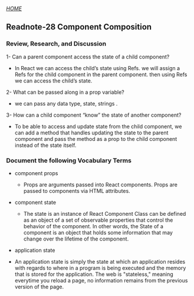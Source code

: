[*HOME*](https://nassir1976.github.io/reading-notes/)
## Readnote-28 Component Composition

### Review, Research, and Discussion 


1- Can a parent component access the state of a child component?

 - In React we can access the child’s state using Refs.  we will assign a Refs for the child component in the parent component. then using Refs we can access the child’s state.

2- What can be passed along in a prop variable?

  - we can pass any data type, state, strings .

3- How can a child component “know” the state of another component?

- To be able to access and update state from the child component, we can add a method that handles updating the state to the parent component and pass the method as a prop to the child component instead of the state itself.


### Document the following Vocabulary Terms

- component props
    - Props are arguments passed into React components. Props are passed to components via HTML attributes.
- component state
    - The state is an instance of React Component Class can be defined as an object of a set of observable properties that control the behavior of the component. In other words, the State of a component is an object that holds some information that may change over the lifetime of the component.

- application state

- An application state is simply the state at which an application resides with regards to where in a program is being executed and the memory that is stored for the application. The web is "stateless," meaning everytime you reload a page, no information remains from the previous version of the page.